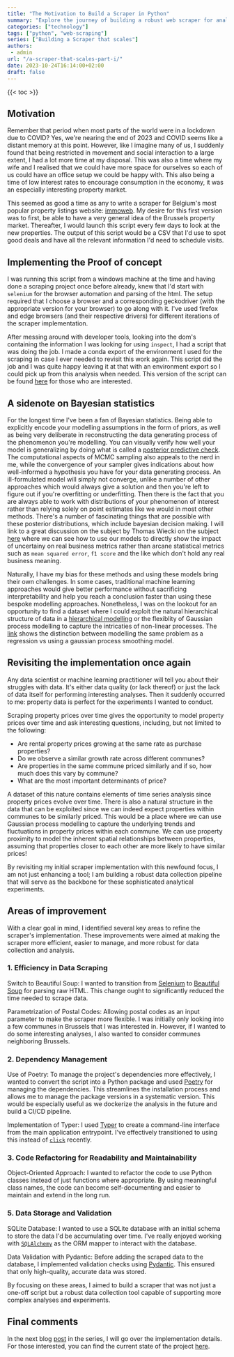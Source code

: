 ```yaml
---
title: "The Motivation to Build a Scraper in Python"
summary: "Explore the journey of building a robust web scraper for analyzing Belgium's property market. Learn how we transitioned from Selenium to Beautiful Soup for efficiency, used Poetry and Typer for better dependency management, amongst other tools. This blog is part one of a series aimed at creating a scalable data collection and analysis tool"
categories: ["technology"]
tags: ["python", "web-scraping"]
series: ["Building a Scraper that scales"]
authors:
 - admin
url: "/a-scraper-that-scales-part-i/"
date: 2023-10-24T16:14:00+02:00
draft: false
---
```


{{< toc >}}

## Motivation

Remember that period when most parts of the world were in a lockdown due to 
COVID? Yes, we're nearing the end of 2023 and COVID seems like a distant memory 
at this point. However, like I imagine many of us, I suddenly found that being 
restricted in movement and social interaction to a large extent, I had a lot 
more time at my disposal. This was also a time where my wife and I realised that 
we could have more space for ourselves so each of us could have an office setup 
we could be happy with. This also being a time of low interest rates to 
encourage consumption in the economy, it was an especially interesting property 
market.

This seemed as good a time as any to write a scraper for Belgium's most popular 
property listings website: [immoweb](https://immoweb.be). My desire for this 
first version was to first, be able to have a very general idea of the Brussels 
property market. Thereafter, I would launch this script every few days to look 
at the new  properties. The output of this script would be a CSV that I'd use 
to spot good deals and have all the relevant information I'd need to schedule 
visits.

## Implementing the Proof of concept

I was running this script from a windows machine at the time and having done a 
scraping project once before already, knew that I'd start with `selenium` for 
the browser automation and parsing of the html. The setup required that I choose 
a browser and a corresponding geckodriver (with the appropriate version for your
browser) to go along with it. I've used firefox and edge browsers (and their 
respective drivers) for different iterations of the  scraper implementation.

After messing around with developer tools, looking into the dom's containing 
the information I was looking for using `inspect`, I had a script that was doing
the job. I made a conda export of the environment I used for the scraping in 
case I ever needed to revisit this work again. This script did the job and I
was quite happy leaving it at that with an environment export so I could pick 
up from this analysis when needed. This version of the script can be found 
[here](https://github.com/roumail/immoweb-scraper/tree/second_run) for 
those who are interested.

## A sidenote on Bayesian statistics

For the longest time I've been a fan of Bayesian statistics. Being able to 
explicitly encode your modelling assumptions in the form of priors, as well as 
being very deliberate in reconstructing the data generating process of the 
phenomenon you're modelling. You can visually verify how well your model is 
generalizing by doing what is called a [posterior predictive check](https://en.wikipedia.org/wiki/Posterior_predictive_distribution). The computational aspects of MCMC sampling 
also appeals to the nerd in me, while the convergence of your sampler gives 
indications about how well-informed a hypothesis you have for your data 
generating process. An ill-formulated model will simply not converge, 
unlike a number of other approaches which would always give a solution and then 
you're left to figure out if you're overfitting or underfitting. Then there is 
the fact that you are always able to work with distributions of your phenomenon 
of interest rather than relying solely on point estimates like we would in most 
other methods. There's a number of fascinating things that are possible with 
these posterior distributions, which include bayesian decision making. I will 
link to a great discussion on the subject by Thomas Wiecki on the subject 
[here](https://twiecki.io/blog/2019/01/14/supply_chain/) where we can see how 
to use our models to directly show the impact of uncertainy on real business 
metrics rather than arcane statistical metrics such as `mean squared error`, 
`f1 score` and the like which don't hold any real business meaning.

Naturally, I have my bias for these methods and using these models bring their 
own challenges. In some cases, traditional machine learning approaches would 
give better performance without sacrificing interpretability and help you reach 
a conclusion faster than using these bespoke modelling approaches. Nonetheless, 
I was on the lookout for an opportunity to find a dataset where I could exploit 
the natural hierarchical structure of data in a 
[hierarchical modelling](https://en.wikipedia.org/wiki/Bayesian_hierarchical_modeling) 
or the flexiblity of Gaussian process modelling to capture the intricaties of 
non-linear processes. The [link](https://www.pymc.io/projects/examples/en/latest/gaussian_processes/GP-smoothing.html) shows the distinction between modelling 
the same problem as a regression vs using a gaussian process smoothing model.

## Revisiting the implementation once again

Any data scientist or machine learning practitioner will tell you about their 
struggles with data. It's either data quality (or lack thereof) or just the lack 
of data itself for performing interesting analyses. Then it suddenly occurred 
to me: property data is perfect for the experiments I wanted to conduct. 

Scraping property prices over time gives the opportunity to model property 
prices over time and ask interesting questions, including, but not limited to 
the following: 
- Are rental property prices growing at the same rate as purchase properties?   
- Do we observe a similar growth rate across different communes?  
- Are properties in the same commune priced similarly and if so, how much does 
this vary by commune?  
- What are the most important determinants of price?   

A dataset of this nature contains elements of time series analysis since 
property prices evolve over time. There is also a natural structure in the data 
that can be exploited since we can indeed expect properties within communes to 
be similarly priced. This would be a place where we can use Gaussian process 
modelling to capture the underlying trends and fluctuations in property 
prices within each commune. We can use property proximity to model the inherent 
spatial relationships between properties, assuming that properties closer to 
each other are more likely to have similar prices!

By revisiting my initial scraper implementation with this newfound focus, I am 
not just enhancing a tool; I am building a robust data collection pipeline 
that will serve as the backbone for these sophisticated analytical experiments.

## Areas of improvement

With a clear goal in mind, I identified several key areas to refine the 
scraper's implementation. These improvements were aimed at making the scraper 
more efficient, easier to manage, and more robust for data collection and 
analysis.

### 1. Efficiency in Data Scraping
Switch to Beautiful Soup: I wanted to transition from 
[Selenium](https://pypi.org/project/selenium/) to 
[Beautiful Soup](https://pypi.org/project/beautifulsoup4/) for parsing raw 
HTML. This change ought to significantly reduced the time needed to scrape data.  

Parametrization of Postal Codes: Allowing postal codes as an input parameter 
to make the scraper more flexible. I was initially only looking into a few 
communes in Brussels that I was interested in. However, if I wanted to do some 
interesting analyses, I also wanted to consider communes neighboring Brussels. 

### 2. Dependency Management 
Use of Poetry: To manage the project's dependencies more effectively, I 
wanted to convert the script into a Python package and used [Poetry]() for managing 
the dependencies. This streamlines the installation process and allows me to 
manage the package versions in a systematic version. This would be especially 
useful as we dockerize the analysis in the future and build a CI/CD pipeline.

Implementation of Typer: I used [Typer](https://pypi.org/project/typer/) to 
create a command-line interface from the main application entrypoint. I've 
effectively transitioned to using this instead of 
[`click`](https://pypi.org/project/click/) recently.

### 3. Code Refactoring for Readability and Maintainability
Object-Oriented Approach: I wanted to refactor the code to use Python classes 
instead of just functions where appropriate. By using meaningful class names, the 
code can become self-documenting and easier to maintain and extend in the long 
run.

### 5. Data Storage and Validation

SQLite Database: I wanted to use a SQLite database with an initial schema to 
store the data I'd be accumulating over time. I've really enjoyed working with 
[`SQLAlchemy`](https://pypi.org/project/SQLAlchemy/) as the ORM mapper to interact with the database.

Data Validation with Pydantic: Before adding the scraped data to the database, 
I implemented validation checks using 
[Pydantic](https://pypi.org/project/pydantic/). This ensured that only 
high-quality, accurate data was stored.

By focusing on these areas, I aimed to build a scraper that was not just a 
one-off script but a robust data collection tool capable of supporting more 
complex analyses and experiments.

## Final comments

In the next blog [post](/a-scraper-that-scales-part-ii/) in the series, I will go over the implementation details.
For those interested, you can find the current state of the project 
[here](https://github.com/roumail/immoweb-scraper/tree/v1.0.0).

